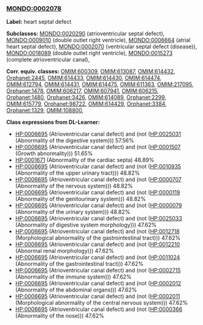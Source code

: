 
### [MONDO:0002078](http://purl.obolibrary.org/obo/MONDO_0002078)
**Label:** heart septal defect

**Subclasses:** [MONDO:0020290](http://purl.obolibrary.org/obo/MONDO_0020290) (atrioventricular septal defect), [MONDO:0009010](http://purl.obolibrary.org/obo/MONDO_0009010) (double outlet right ventricle), [MONDO:0006664](http://purl.obolibrary.org/obo/MONDO_0006664) (atrial heart septal defect), [MONDO:0002070](http://purl.obolibrary.org/obo/MONDO_0002070) (ventricular septal defect (disease)), [MONDO:0018089](http://purl.obolibrary.org/obo/MONDO_0018089) (double outlet right ventricle), [MONDO:0015273](http://purl.obolibrary.org/obo/MONDO_0015273) (complete atrioventricular canal), 

**Corr. equiv. classes:** [OMIM:600309](http://purl.obolibrary.org/obo/OMIM_600309), [OMIM:613087](http://purl.obolibrary.org/obo/OMIM_613087), [OMIM:614432](http://purl.obolibrary.org/obo/OMIM_614432), [Orphanet:2445](http://www.orpha.net/ORDO/Orphanet_2445), [OMIM:614433](http://purl.obolibrary.org/obo/OMIM_614433), [OMIM:614430](http://purl.obolibrary.org/obo/OMIM_614430), [OMIM:614474](http://purl.obolibrary.org/obo/OMIM_614474), [OMIM:612794](http://purl.obolibrary.org/obo/OMIM_612794), [OMIM:614431](http://purl.obolibrary.org/obo/OMIM_614431), [OMIM:614475](http://purl.obolibrary.org/obo/OMIM_614475), [OMIM:611363](http://purl.obolibrary.org/obo/OMIM_611363), [OMIM:217095](http://purl.obolibrary.org/obo/OMIM_217095), [Orphanet:1478](http://www.orpha.net/ORDO/Orphanet_1478), [OMIM:606217](http://purl.obolibrary.org/obo/OMIM_606217), [OMIM:607941](http://purl.obolibrary.org/obo/OMIM_607941), [OMIM:606215](http://purl.obolibrary.org/obo/OMIM_606215), [Orphanet:1480](http://www.orpha.net/ORDO/Orphanet_1480), [Orphanet:3426](http://www.orpha.net/ORDO/Orphanet_3426), [OMIM:614089](http://purl.obolibrary.org/obo/OMIM_614089), [Orphanet:2299](http://www.orpha.net/ORDO/Orphanet_2299), [OMIM:615779](http://purl.obolibrary.org/obo/OMIM_615779), [Orphanet:98722](http://www.orpha.net/ORDO/Orphanet_98722), [OMIM:614429](http://purl.obolibrary.org/obo/OMIM_614429), [Orphanet:3384](http://www.orpha.net/ORDO/Orphanet_3384), [Orphanet:1329](http://www.orpha.net/ORDO/Orphanet_1329), [OMIM:108800](http://purl.obolibrary.org/obo/OMIM_108800), 

**Class expressions from DL-Learner:**

- [HP:0006695](http://purl.obolibrary.org/obo/HP_0006695) (Atrioventricular canal defect) and (not ([HP:0025031](http://purl.obolibrary.org/obo/HP_0025031) (Abnormality of the digestive system))) 57.56%
- [HP:0006695](http://purl.obolibrary.org/obo/HP_0006695) (Atrioventricular canal defect) and (not ([HP:0001507](http://purl.obolibrary.org/obo/HP_0001507) (Growth abnormality))) 51.65%
- [HP:0001671](http://purl.obolibrary.org/obo/HP_0001671) (Abnormality of the cardiac septa) 48.89%
- [HP:0006695](http://purl.obolibrary.org/obo/HP_0006695) (Atrioventricular canal defect) and (not ([HP:0010935](http://purl.obolibrary.org/obo/HP_0010935) (Abnormality of the upper urinary tract))) 48.82%
- [HP:0006695](http://purl.obolibrary.org/obo/HP_0006695) (Atrioventricular canal defect) and (not ([HP:0000707](http://purl.obolibrary.org/obo/HP_0000707) (Abnormality of the nervous system))) 48.82%
- [HP:0006695](http://purl.obolibrary.org/obo/HP_0006695) (Atrioventricular canal defect) and (not ([HP:0000119](http://purl.obolibrary.org/obo/HP_0000119) (Abnormality of the genitourinary system))) 48.82%
- [HP:0006695](http://purl.obolibrary.org/obo/HP_0006695) (Atrioventricular canal defect) and (not ([HP:0000079](http://purl.obolibrary.org/obo/HP_0000079) (Abnormality of the urinary system))) 48.82%
- [HP:0006695](http://purl.obolibrary.org/obo/HP_0006695) (Atrioventricular canal defect) and (not ([HP:0025033](http://purl.obolibrary.org/obo/HP_0025033) (Abnormality of digestive system morphology))) 47.62%
- [HP:0006695](http://purl.obolibrary.org/obo/HP_0006695) (Atrioventricular canal defect) and (not ([HP:0012718](http://purl.obolibrary.org/obo/HP_0012718) (Morphological abnormality of the gastrointestinal tract))) 47.62%
- [HP:0006695](http://purl.obolibrary.org/obo/HP_0006695) (Atrioventricular canal defect) and (not ([HP:0012210](http://purl.obolibrary.org/obo/HP_0012210) (Abnormal renal morphology))) 47.62%
- [HP:0006695](http://purl.obolibrary.org/obo/HP_0006695) (Atrioventricular canal defect) and (not ([HP:0011024](http://purl.obolibrary.org/obo/HP_0011024) (Abnormality of the gastrointestinal tract))) 47.62%
- [HP:0006695](http://purl.obolibrary.org/obo/HP_0006695) (Atrioventricular canal defect) and (not ([HP:0002715](http://purl.obolibrary.org/obo/HP_0002715) (Abnormality of the immune system))) 47.62%
- [HP:0006695](http://purl.obolibrary.org/obo/HP_0006695) (Atrioventricular canal defect) and (not ([HP:0002012](http://purl.obolibrary.org/obo/HP_0002012) (Abnormality of the abdominal organs))) 47.62%
- [HP:0006695](http://purl.obolibrary.org/obo/HP_0006695) (Atrioventricular canal defect) and (not ([HP:0002011](http://purl.obolibrary.org/obo/HP_0002011) (Morphological abnormality of the central nervous system))) 47.62%
- [HP:0006695](http://purl.obolibrary.org/obo/HP_0006695) (Atrioventricular canal defect) and (not ([HP:0000366](http://purl.obolibrary.org/obo/HP_0000366) (Abnormality of the nose))) 47.62%


